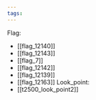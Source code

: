 ```yaml
---
tags:
---
```

Flag:
- [[flag_12140]]
- [[flag_12143]]
- [[flag_7]]
- [[flag_12142]]
- [[flag_12139]]
- [[flag_12163]]
Look_point:
- [[t2500_look_point2]]
